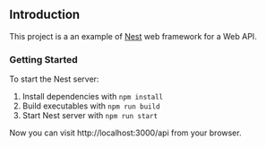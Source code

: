## Introduction

This project is a an example of [Nest](https://nestjs.com/) web framework for a Web API.

### Getting Started

To start the Nest server:

1. Install dependencies with `npm install`
2. Build executables with `npm run build`
2. Start Nest server with `npm run start`

Now you can visit http://localhost:3000/api from your browser.
